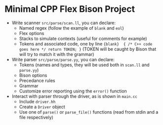 # Minimal CPP Flex Bison Project

- Write scanner `src/parse/scan.ll`, you can declare:
  - Named regex (follow the example of `blank` and `eol`)
  - Flex options
  - Stacks to simulate contexts (useful for comments for example)
  - Tokens and associated code, one by line `{blank}  { /* C++ code goes here */ return TOKEN; }` (TOKEN will be caught by Bison that will try to match it with the grammar)
- Write parser `src/parse/parse.yy`, you can declare:
  - Tokens (names and types, they will be used both in `scan.ll` and `parse.yy`)
  - Bison options
  - Precedance rules
  - Grammar
  - Customize error reporting using the `error()` function
- Interact with parser through the driver, as is shown in `main.cc`
  - Include `driver.hh`
  - Create a `Driver` object
  - Use one of `parse()` or `parse_file()` functions (read from stdin and a file respectively)